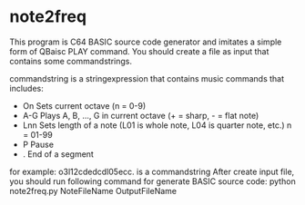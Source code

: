 # note2freq

This program is C64 BASIC source code generator and imitates a simple form of QBaisc PLAY command. You should create a file as input that contains some commandstrings.  

commandstring is a stringexpression that contains music commands that includes:

- On	Sets current octave (n = 0-9)
- A-G	Plays A, B, ..., G in current octave (+ = sharp, - = flat note)
- Lnn	Sets length of a note (L01 is whole note, L04 is quarter note, etc.) n = 01-99
- P	Pause  
- .	End of a segment

for example: o3l12cdedcdl05ecc. is a commandstring
After create input file, you should run following command for generate BASIC source code: 
python note2freq.py NoteFileName OutputFileName

